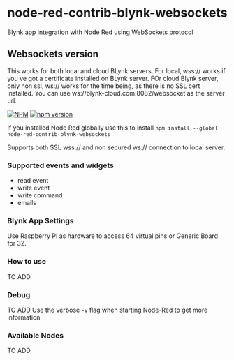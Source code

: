 # node-red-contrib-blynk-websockets
Blynk app integration with Node Red using WebSockets protocol

## Websockets version
This works for both local and cloud BLynk servers.
For local, wss:// works if you ve got a certificate installed on BLynk server.
FOr cloud Blynk server, only non ssl, ws:// works for the time being, as there is no SSL cert installed.
You can use ws://blynk-cloud.com:8082/websocket as the server url.

[![NPM](https://nodei.co/npm/node-red-contrib-blynk-websockets.png?mini=true)](https://npmjs.org/package/node-red-contrib-blynk-websockets)
[![npm version](https://badge.fury.io/js/node-red-contrib-blynk-websockets.svg)](https://badge.fury.io/js/node-red-contrib-blynk-websockets)

If you installed Node Red globally use this to install
```npm install --global node-red-contrib-blynk-websockets```

Supports both SSL wss:// and non secured ws:// connection to local server.

### Supported events and widgets
- read event
- write event
- write command
- emails

### Blynk App Settings
Use Raspberry PI as hardware to access 64 virtual pins or Generic Board for 32.

### How to use

TO ADD

### Debug
TO ADD
Use the verbose `-v` flag when starting Node-Red to get more information

### Available Nodes

TO ADD
